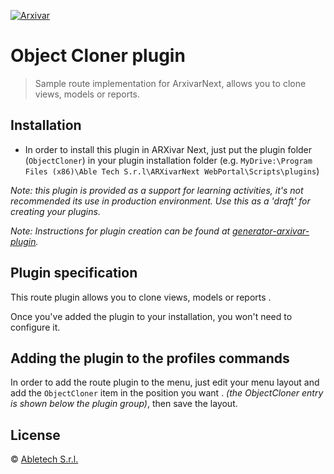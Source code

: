 [![Arxivar](http://portal.arxivar.it/download/resources/loghi/Logo-ARXivar_orizzontale-nero.png)](http://www.arxivar.it/)

# Object Cloner plugin

> Sample route implementation for ArxivarNext, allows you to clone views, models or reports.

## Installation

* In order to install this plugin in ARXivar Next, just put the plugin folder (`ObjectCloner`) in your plugin installation folder (e.g. `MyDrive:\Program Files (x86)\Able Tech S.r.l\ARXivarNext WebPortal\Scripts\plugins`)

_Note: this plugin is provided as a support for learning activities, it's not recommended its use in production environment. Use this as a 'draft' for creating your plugins._

_Note: Instructions for plugin creation can be found at [generator-arxivar-plugin](https://github.com/Arxivar/PluginGenerator/blob/master/README.md)._

## Plugin specification

This route plugin allows you to clone views, models or reports .

Once you've added the plugin to your installation, you won't need to configure it.



## Adding the plugin to the profiles commands

In order to add the route plugin to the menu, just edit your menu layout and add the `ObjectCloner` item in the position you want .
_(the ObjectCloner entry is shown below the plugin group)_, then save the layout.

## License

 © [Abletech S.r.l.](http://www.arxivar.it/)


